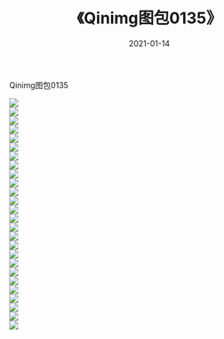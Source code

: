 ﻿---
layout: post
title:  《Qinimg图包0135》
date:   2021-01-14
img: http://imgx.orgx.ga/Qinimg图包/Qinimg图包0135/000.jpg
categories: [美女, 清纯, 唯美]
---

Qinimg图包0135

 ![](http://imgx.orgx.ga/Qinimg图包/Qinimg图包0135/001.jpg) <br>![](http://imgx.orgx.ga/Qinimg图包/Qinimg图包0135/002.jpg) <br>![](http://imgx.orgx.ga/Qinimg图包/Qinimg图包0135/003.jpg) <br>![](http://imgx.orgx.ga/Qinimg图包/Qinimg图包0135/004.jpg) <br>![](http://imgx.orgx.ga/Qinimg图包/Qinimg图包0135/005.jpg) <br>![](http://imgx.orgx.ga/Qinimg图包/Qinimg图包0135/006.jpg) <br>![](http://imgx.orgx.ga/Qinimg图包/Qinimg图包0135/007.jpg) <br>![](http://imgx.orgx.ga/Qinimg图包/Qinimg图包0135/008.jpg) <br>![](http://imgx.orgx.ga/Qinimg图包/Qinimg图包0135/009.jpg) <br>![](http://imgx.orgx.ga/Qinimg图包/Qinimg图包0135/010.jpg) <br>![](http://imgx.orgx.ga/Qinimg图包/Qinimg图包0135/011.jpg) <br>![](http://imgx.orgx.ga/Qinimg图包/Qinimg图包0135/012.jpg) <br>![](http://imgx.orgx.ga/Qinimg图包/Qinimg图包0135/013.jpg) <br>![](http://imgx.orgx.ga/Qinimg图包/Qinimg图包0135/014.jpg) <br>![](http://imgx.orgx.ga/Qinimg图包/Qinimg图包0135/015.jpg) <br>![](http://imgx.orgx.ga/Qinimg图包/Qinimg图包0135/016.jpg) <br>![](http://imgx.orgx.ga/Qinimg图包/Qinimg图包0135/017.jpg) <br>![](http://imgx.orgx.ga/Qinimg图包/Qinimg图包0135/018.jpg) <br>![](http://imgx.orgx.ga/Qinimg图包/Qinimg图包0135/019.jpg) <br>![](http://imgx.orgx.ga/Qinimg图包/Qinimg图包0135/020.jpg) <br>![](http://imgx.orgx.ga/Qinimg图包/Qinimg图包0135/021.jpg) <br>![](http://imgx.orgx.ga/Qinimg图包/Qinimg图包0135/022.jpg) <br>![](http://imgx.orgx.ga/Qinimg图包/Qinimg图包0135/023.jpg) <br>![](http://imgx.orgx.ga/Qinimg图包/Qinimg图包0135/024.jpg) <br>![](http://imgx.orgx.ga/Qinimg图包/Qinimg图包0135/025.jpg) <br>![](http://imgx.orgx.ga/Qinimg图包/Qinimg图包0135/026.jpg) <br>